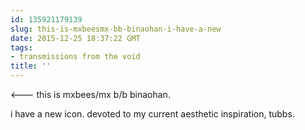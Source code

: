 ```yaml
---
id: 135921179139
slug: this-is-mxbeesmx-bb-binaohan-i-have-a-new
date: 2015-12-25 18:37:22 GMT
tags:
- transmissions from the void
title: ''
---
```


<--- this is mxbees/mx b/b binaohan.


i have a new icon. devoted to my current aesthetic inspiration, tubbs.